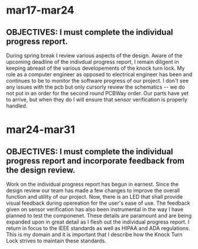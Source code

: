 # mar17-mar24
## OBJECTIVES: I must complete the individual progress report. 
During spring break I review various aspects of the design. Aware of the upcoming deadline of the indivdual progress report, I remain diligent in keeping abreast of the various developements of the knock turn lock. My role as a computer engineer as opposed to electrical engineer has been and continues to be to monitor the software progress of our project. I don't see any issues with the pcb but only cursorly review the schematics -- we do not put in an order for the second round PCBWay order. Our parts have yet to arrive, but when they do I will ensure that sensor verification is properly handled. 

# mar24-mar31
## OBJECTIVES: I must complete the individual progress report and incorporate feedback from the design review. 

Work on the individual progress report has begun in earnest. Since the design review our team has made a few changes to improve the overall function and utility of our project. Now, there is an LED that shall provide visual feedback during opereation for the user's ease of use. The feedback given on sensor verification has also been instrumental in the way I have planned to test the componenet. These details are paramount and are being expanded upon in great detail as I flesh out the individual progress report. I return in focus to the IEEE standards as well as HIPAA and ADA regulations. This is my domain and it is important that I describe how the Knock Turn Lock strives to maintain these standards. 
